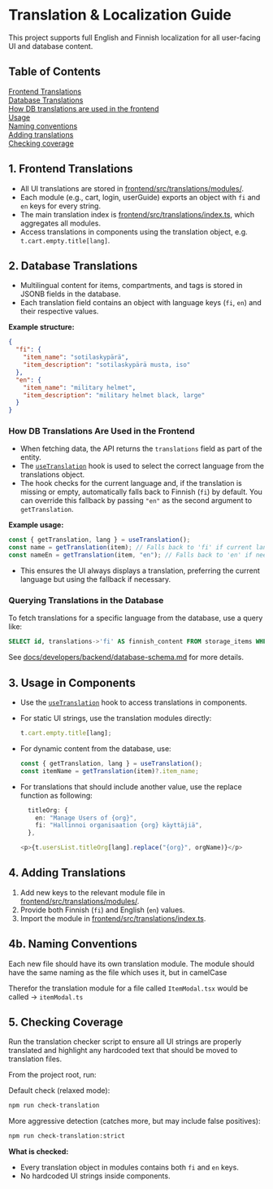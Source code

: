 # Translation & Localization Guide

This project supports full English and Finnish localization for all user-facing UI and database content.

## Table of Contents

[Frontend Translations](#1-frontend-translations)  
[Database Translations](#2-database-translations)  
[How DB translations are used in the frontend](#how-db-translations-are-used-in-the-frontend)  
[Usage](#3-usage-in-components)  
[Naming conventions](#4b-naming-conventions)  
[Adding translations](#4-adding-translations)  
[Checking coverage](#5-checking-coverage)

## 1. Frontend Translations

- All UI translations are stored in [frontend/src/translations/modules/](frontend/src/translations/modules/).
- Each module (e.g., cart, login, userGuide) exports an object with `fi` and `en` keys for every string.
- The main translation index is [frontend/src/translations/index.ts](frontend/src/translations/index.ts), which aggregates all modules.
- Access translations in components using the translation object, e.g. `t.cart.empty.title[lang]`.

## 2. Database Translations

- Multilingual content for items, compartments, and tags is stored in JSONB fields in the database.
- Each translation field contains an object with language keys (`fi`, `en`) and their respective values.

**Example structure:**

```json
{
  "fi": {
    "item_name": "sotilaskypärä",
    "item_description": "sotilaskypärä musta, iso"
  },
  "en": {
    "item_name": "military helmet",
    "item_description": "military helmet black, large"
  }
}
```

### How DB Translations Are Used in the Frontend

- When fetching data, the API returns the `translations` field as part of the entity.
- The [`useTranslation`](frontend/src/hooks/useTranslation.ts) hook is used to select the correct language from the translations object.
- The hook checks for the current language and, if the translation is missing or empty, automatically falls back to Finnish (`fi`) by default. You can override this fallback by passing `"en"` as the second argument to `getTranslation`.

**Example usage:**

```ts
const { getTranslation, lang } = useTranslation();
const name = getTranslation(item); // Falls back to 'fi' if current language is missing
const nameEn = getTranslation(item, "en"); // Falls back to 'en' if needed
```

- This ensures the UI always displays a translation, preferring the current language but using the fallback if necessary.

### Querying Translations in the Database

To fetch translations for a specific language from the database, use a query like:

```sql
SELECT id, translations->'fi' AS finnish_content FROM storage_items WHERE is_active = TRUE;
```

See [docs/developers/backend/database-schema.md](docs/developers/backend/database-schema.md) for more details.

## 3. Usage in Components

- Use the [`useTranslation`](frontend/src/hooks/useTranslation.ts) hook to access translations in components.
- For static UI strings, use the translation modules directly:

  ```ts
  t.cart.empty.title[lang];
  ```

- For dynamic content from the database, use:

  ```ts
  const { getTranslation, lang } = useTranslation();
  const itemName = getTranslation(item)?.item_name;
  ```

- For translations that should include another value, use the replace function as following:

  ```ts
    titleOrg: {
      en: "Manage Users of {org}",
      fi: "Hallinnoi organisaation {org} käyttäjiä",
    },
  ```

  ```ts
  <p>{t.usersList.titleOrg[lang].replace("{org}", orgName)}</p>
  ```

## 4. Adding Translations

1. Add new keys to the relevant module file in [frontend/src/translations/modules/](frontend/src/translations/modules/).
2. Provide both Finnish (`fi`) and English (`en`) values.
3. Import the module in [frontend/src/translations/index.ts](frontend/src/translations/index.ts).

## 4b. Naming Conventions

Each new file should have its own translation module. The module should have the same naming as the file which uses it, but in camelCase

Therefor the translation module for a file called `ItemModal.tsx` would be called -> `itemModal.ts`

## 5. Checking Coverage

Run the translation checker script to ensure all UI strings are properly translated and highlight any hardcoded text that should be moved to translation files.

From the project root, run:

Default check (relaxed mode):

```sh
npm run check-translation
```

More aggressive detection (catches more, but may include false positives):

```sh
npm run check-translation:strict
```

**What is checked:**

- Every translation object in modules contains both `fi` and `en` keys.
- No hardcoded UI strings inside components.
